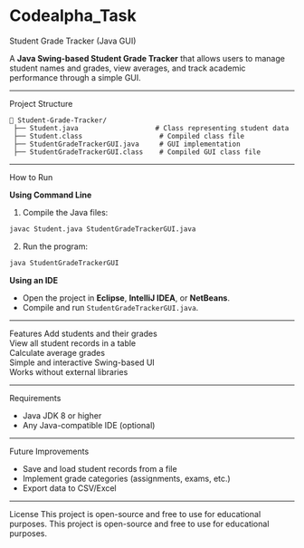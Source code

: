 # Codealpha_Task
Student Grade Tracker (Java GUI)

A **Java Swing-based Student Grade Tracker** that allows users to manage student names and grades, view averages, and track academic performance through a simple GUI.

---

Project Structure
```
📁 Student-Grade-Tracker/
 ├── Student.java                   # Class representing student data
 ├── Student.class                   # Compiled class file
 ├── StudentGradeTrackerGUI.java     # GUI implementation
 ├── StudentGradeTrackerGUI.class    # Compiled GUI class file
```

---

 How to Run

**Using Command Line**
1. Compile the Java files:
```bash
javac Student.java StudentGradeTrackerGUI.java
```
2. Run the program:
```bash
java StudentGradeTrackerGUI
```

 **Using an IDE**
- Open the project in **Eclipse**, **IntelliJ IDEA**, or **NetBeans**.
- Compile and run `StudentGradeTrackerGUI.java`.

---

 Features
Add students and their grades  
View all student records in a table  
Calculate average grades  
Simple and interactive Swing-based UI  
Works without external libraries  

---

Requirements
- Java JDK 8 or higher  
- Any Java-compatible IDE (optional)

---

Future Improvements
- Save and load student records from a file  
- Implement grade categories (assignments, exams, etc.)  
- Export data to CSV/Excel  

---

License
This project is open-source and free to use for educational purposes.
This project is open-source and free to use for educational purposes.

